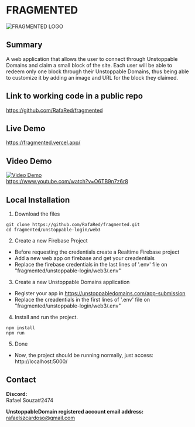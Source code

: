 # FRAGMENTED
![FRAGMENTED LOGO](https://i.imgur.com/VOSY4MN.png)
## Summary
A web application that allows the user to connect through Unstoppable Domains and claim a small block of the site. Each user will be able to redeem only one block through their Unstoppable Domains, thus being able to customize it by adding an image and URL for the block they claimed.
    
## Link to working code in a public repo
https://github.com/RafaRed/fragmented  

## Live Demo
https://fragmented.vercel.app/  

## Video Demo
[![Video Demo](http://img.youtube.com/vi/O6TB9n7z6r8/0.jpg)](http://www.youtube.com/watch?v=O6TB9n7z6r8)  
https://www.youtube.com/watch?v=O6TB9n7z6r8  

## Local Installation  
1. Download the files
```
git clone https://github.com/RafaRed/fragmented.git
cd fragmented/unstoppable-login/web3
```
2. Create a new Firebase Project  
- Before requesting the credentials create a Realtime Firebase project  
- Add a new web app on firebase and get your creadentials  
- Replace the firebase credentials in the last lines of '.env' file on "fragmented/unstoppable-login/web3/.env"  

3. Create a new Unstoppable Domains application  
- Register your app in https://unstoppabledomains.com/app-submission
- Replace the creadentials in the first lines of '.env' file on "fragmented/unstoppable-login/web3/.env"  

4. Install and run the project.
```  
npm install
npm run
```  
5. Done
- Now, the project should be running normally, just access: http://localhost:5000/  

## Contact
**Discord:**  
Rafael Souza#2474  

**UnstoppableDomain registered account email address:**  
rafaelszcardoso@gmail.com  

